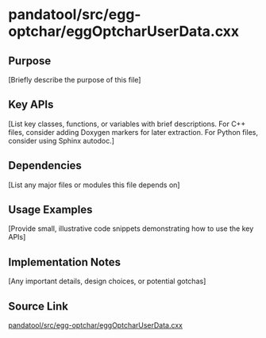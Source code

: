 # pandatool/src/egg-optchar/eggOptcharUserData.cxx

## Purpose
[Briefly describe the purpose of this file]

## Key APIs
[List key classes, functions, or variables with brief descriptions.
For C++ files, consider adding Doxygen markers for later extraction.
For Python files, consider using Sphinx autodoc.]

## Dependencies
[List any major files or modules this file depends on]

## Usage Examples
[Provide small, illustrative code snippets demonstrating how to use the key APIs]

## Implementation Notes
[Any important details, design choices, or potential gotchas]

## Source Link
[pandatool/src/egg-optchar/eggOptcharUserData.cxx](link_to_source_repository/pandatool/src/egg-optchar/eggOptcharUserData.cxx)

